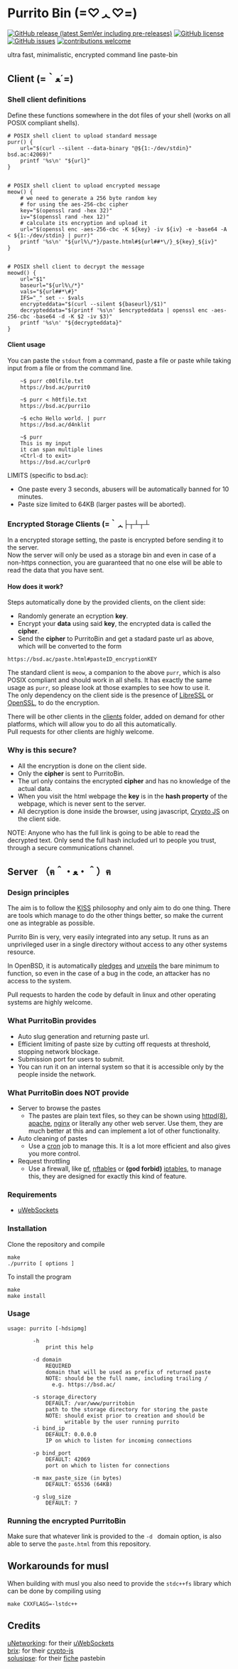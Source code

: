 # Purrito Bin  (=♡ᆺ♡=)  
[![GitHub release (latest SemVer including pre-releases)](https://img.shields.io/github/v/release/PurritoBin/PurritoBin?include_prereleases)](https://github.com/PurritoBin/PurritoBin/releases)
[![GitHub license](https://img.shields.io/github/license/PurritoBin/PurritoBin.svg)](https://github.com/PurritoBin/PurritoBin/blobl/master/LICENSE)
[![GitHub issues](https://img.shields.io/github/issues-raw/PurritoBin/PurritoBin)](https://github.com/PurritoBin/PurritoBin/issues)
[![contributions welcome](https://img.shields.io/badge/contributions-welcome-brightgreen.svg?style=flat)](https://github.com/PurritoBin/PurritoBin/issues)

ultra fast, minimalistic, encrypted command line paste-bin

## Client  (=｀ﻌ´=)

### Shell client definitions
Define these functions somewhere in the dot files of your shell (works on all POSIX compliant shells).

```
# POSIX shell client to upload standard message
purr() {
	url="$(curl --silent --data-binary "@${1:-/dev/stdin}" bsd.ac:42069)"
	printf '%s\n' "${url}"
}


# POSIX shell client to upload encrypted message
meow() {
	# we need to generate a 256 byte random key
	# for using the aes-256-cbc cipher
	key="$(openssl rand -hex 32)"
	iv="$(openssl rand -hex 12)"
	# calculate its encryption and upload it
	url="$(openssl enc -aes-256-cbc -K ${key} -iv ${iv} -e -base64 -A < ${1:-/dev/stdin} | purr)"
	printf '%s\n' "${url%\/*}/paste.html#${url##*\/}_${key}_${iv}"
}


# POSIX shell client to decrypt the message
meowd() {
	url="$1"
	baseurl="${url%\/*}"
	vals="${url##*\#}"
	IFS="_" set -- $vals
	encrypteddata="$(curl --silent ${baseurl}/$1)"
	decrypteddata="$(printf '%s\n' $encrypteddata | openssl enc -aes-256-cbc -base64 -d -K $2 -iv $3)"
	printf '%s\n' "${decrypteddata}"
}
```

#### Client usage
You can paste the `stdout` from a command, paste a file or paste while taking 
input from a file or from the command line.
```
    ~$ purr c00lfile.txt
    https://bsd.ac/purrit0

    ~$ purr < h0tfile.txt 
    https://bsd.ac/purri1o

    ~$ echo Hello world. | purr
    https://bsd.ac/d4nklit

    ~$ purr
    This is my input
    it can span multiple lines
    <Ctrl-d to exit>
    https://bsd.ac/curlpr0
```
LIMITS (specific to bsd.ac):
- One paste every 3 seconds, abusers will be automatically banned for 10 minutes.
- Paste size limited to 64KB (larger pastes will be aborted).


### Encrypted Storage Clients  (=｀ᆺ├┬┴┬┴

In a encrypted storage setting, the paste is encrypted before sending it to the server.  
Now the server will only be used as a storage bin and even in case of a non-https connection, 
you are guaranteed that no one else will be able to read the data that you have sent.

#### How does it work?
 Steps automatically done by the provided clients, on the client side:
 - Randomly generate an ecryption **key**.
 - Encrypt your **data** using said **key**, the encrypted data is called the **cipher**.
 - Send the **cipher** to PurritoBin and get a stadard paste url as above, which will be converted to the form
 ```
 https://bsd.ac/paste.html#pasteID_encryptionKEY
 ```
The standard client is `meow`, a companion to the above `purr`, which is also POSIX compliant and should work in all shells. It has exactly the same usage as `purr`, so please look at those examples to see how to use it.  
The only dependency on the client side is the presence of [LibreSSL](https://www.libressl.org/) or [OpenSSL](https://www.openssl.org/), to do the encryption.

There will be other clients in the [clients](clients/) folder, added on demand for other platforms, which will allow you to do all this automatically.  
Pull requests for other clients are highly welcome.

### Why is this secure?
- All the encryption is done on the client side.
- Only the **cipher** is sent to PurritoBin.
- The url only contains the encrypted **cipher** and has no knowledge of the actual data.
- When you visit the html webpage the **key** is in the **hash property** of the webpage, which is never sent to the server.
- All decryption is done inside the browser, using javascript, [Crypto JS](https://github.com/brix/crypto-js) on the client side.

NOTE: Anyone who has the full link is going to be able to read the decrypted text. Only send the full hash included url to people you trust, through a secure communications channel.

## Server （ฅ＾・ﻌ・＾）ฅ

### Design principles
The aim is to follow the [KISS](https://en.wikipedia.org/wiki/KISS_principle) philosophy and only aim to do one thing. There are tools which manage to do the other things better, so make the current one as integrable as possible.

Purrito Bin is very, very easily integrated into any setup. It runs as an unprivileged user in a single directory without access to any other systems resource.

In OpenBSD, it is automatically [pledges](https://man.openbsd.org/pledge) and [unveils](https://man.openbsd.org/unveil) the bare minimum to function, so even in the case of a bug in the code, an attacker has no access to the system.

Pull requests to harden the code by default in linux and other operating systems are highly welcome.

### What PurritoBin provides
- Auto slug generation and returning paste url.
- Efficient limiting of paste size by cutting off requests at threshold, stopping network blockage. 
- Submission port for users to submit.
- You can run it on an internal system so that it is accessible only by the people inside the network.

### What PurritoBin does NOT provide
- Server to browse the pastes
  - The pastes are plain text files, so they can be shown using [httpd(8)](https://man.openbsd.org/httpd.8), [apache](https://httpd.apache.org/), [nginx](https://www.nginx.com/) or literally any other web server. Use them, they are much better at this and can implement a lot of other functionality.
- Auto cleaning of pastes
  - Use a [cron](https://en.wikipedia.org/wiki/Cron) job to manage this. It is a lot more efficient and also gives you more control.
- Request throttling
  - Use a firewall, like [pf](https://www.openbsd.org/faq/pf/filter.html), [nftables](https://wiki.nftables.org/wiki-nftables/index.php/Main_Page) or **(god forbid)** [iptables](https://linux.die.net/man/8/iptables), to manage this, they are designed for exactly this kind of feature.

### Requirements

- [uWebSockets](https://github.com/uNetworking/uWebSockets/)

### Installation

Clone the repository and compile

```
make
./purrito [ options ]
```

To install the program

```
make
make install
```

### Usage

```
usage: purrito [-hdsipmg]

        -h
            print this help

        -d domain
            REQUIRED
            domain that will be used as prefix of returned paste
            NOTE: should be the full name, including trailing /
              e.g. https://bsd.ac/

        -s storage_directory
            DEFAULT: /var/www/purritobin
            path to the storage directory for storing the paste
            NOTE: should exist prior to creation and should be
                  writable by the user running purrito
        -i bind_ip
            DEFAULT: 0.0.0.0
            IP on which to listen for incoming connections

        -p bind_port
            DEFAULT: 42069
            port on which to listen for connections

        -m max_paste_size (in bytes)
            DEFAULT: 65536 (64KB)

        -g slug_size
            DEFAULT: 7
```

### Running the encrypted PurritoBin

Make sure that whatever link is provided to the `-d ` domain option, is also able to serve the `paste.html` from this repository.

## Workarounds for musl

When building with musl you also need to provide the `stdc++fs` library which can be done by compiling using

```
make CXXFLAGS=-lstdc++
```

## Credits
[uNetworking](https://github.com/uNetworking): for their [uWebSockets](https://github.com/uNetworking/uWebSockets)  
[brix](https://github.com/brix/): for their [crypto-js](https://github.com/brix/crypto-js/)  
[solusipse](https://github.com/solusipse): for their [fiche](https://github.com/solusipse/fiche/) pastebin

